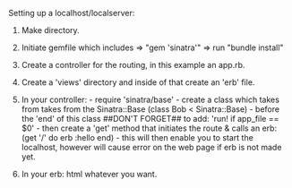 Setting up a localhost/localserver:

1. Make directory.

2. Initiate gemfile which includes => "gem 'sinatra'" => run "bundle install"

3. Create a controller for the routing, in this example an app.rb.

4. Create a 'views' directory and inside of that create an 'erb' file.

5. In your controller:
                      - require 'sinatra/base'
                      - create a class which takes from takes from the Sinatra::Base
                          (class Bob < Sinatra::Base)
                      - before the 'end' of this class ##DON'T FORGET## to add:
                          'run! if app_file == $0'
                      - then create a 'get' method that initiates the route & calls an erb:
                          (get '/' do
                            erb :hello
                          end)
                      - this will then enable you to start the localhost, however will
                        cause error on the web page if erb is not made yet.

6. In your erb: html whatever you want.
